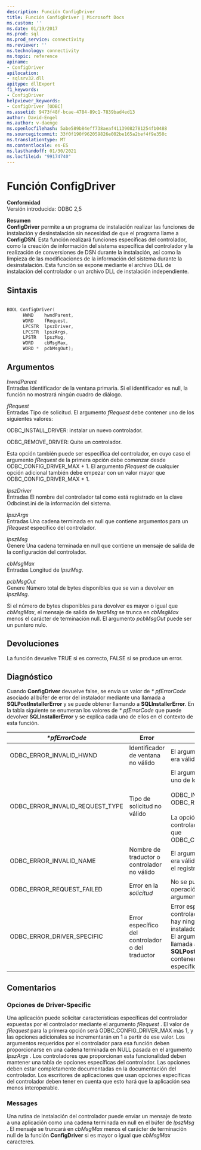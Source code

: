 ```yaml
---
description: Función ConfigDriver
title: Función ConfigDriver | Microsoft Docs
ms.custom: ''
ms.date: 01/19/2017
ms.prod: sql
ms.prod_service: connectivity
ms.reviewer: ''
ms.technology: connectivity
ms.topic: reference
apiname:
- ConfigDriver
apilocation:
- sqlsrv32.dll
apitype: dllExport
f1_keywords:
- ConfigDriver
helpviewer_keywords:
- ConfigDriver [ODBC]
ms.assetid: 9473f48f-bcae-4784-89c1-7839bad4ed13
author: David-Engel
ms.author: v-daenge
ms.openlocfilehash: 5abe589b84eff738aeaf41139082781254fb0488
ms.sourcegitcommit: 33f0f190f962059826e002be165a2bef4f9e350c
ms.translationtype: MT
ms.contentlocale: es-ES
ms.lasthandoff: 01/30/2021
ms.locfileid: "99174740"
---
```

# <a name="configdriver-function"></a>Función ConfigDriver
**Conformidad**  
 Versión introducida: ODBC 2,5  
  
 **Resumen**  
 **ConfigDriver** permite a un programa de instalación realizar las funciones de instalación y desinstalación sin necesidad de que el programa llame a **ConfigDSN**. Esta función realizará funciones específicas del controlador, como la creación de información del sistema específica del controlador y la realización de conversiones de DSN durante la instalación, así como la limpieza de las modificaciones de la información del sistema durante la desinstalación. Esta función se expone mediante el archivo DLL de instalación del controlador o un archivo DLL de instalación independiente.  
  
## <a name="syntax"></a>Sintaxis  
  
```cpp  
  
BOOL ConfigDriver(  
      HWND    hwndParent,  
      WORD    fRequest,  
      LPCSTR  lpszDriver,  
      LPCSTR  lpszArgs,  
      LPSTR   lpszMsg,  
      WORD    cbMsgMax,  
      WORD *  pcbMsgOut);  
```  
  
## <a name="arguments"></a>Argumentos  
 *hwndParent*  
 Entradas Identificador de la ventana primaria. Si el identificador es null, la función no mostrará ningún cuadro de diálogo.  
  
 *fRequest*  
 Entradas Tipo de solicitud. El argumento *fRequest* debe contener uno de los siguientes valores:  
  
 ODBC_INSTALL_DRIVER: instalar un nuevo controlador.  
  
 ODBC_REMOVE_DRIVER: Quite un controlador.  
  
 Esta opción también puede ser específica del controlador, en cuyo caso el argumento *fRequest* de la primera opción debe comenzar desde ODBC_CONFIG_DRIVER_MAX + 1. El argumento *fRequest* de cualquier opción adicional también debe empezar con un valor mayor que ODBC_CONFIG_DRIVER_MAX + 1.  
  
 *lpszDriver*  
 Entradas El nombre del controlador tal como está registrado en la clave Odbcinst.ini de la información del sistema.  
  
 *lpszArgs*  
 Entradas Una cadena terminada en null que contiene argumentos para un *fRequest* específico del controlador.  
  
 *lpszMsg*  
 Genere Una cadena terminada en null que contiene un mensaje de salida de la configuración del controlador.  
  
 *cbMsgMax*  
 Entradas Longitud de *lpszMsg*.  
  
 *pcbMsgOut*  
 Genere Número total de bytes disponibles que se van a devolver en *lpszMsg*.  
  
 Si el número de bytes disponibles para devolver es mayor o igual que *cbMsgMax*, el mensaje de salida de *lpszMsg* se trunca en *cbMsgMax* menos el carácter de terminación null. El argumento *pcbMsgOut* puede ser un puntero nulo.  
  
## <a name="returns"></a>Devoluciones  
 La función devuelve TRUE si es correcto, FALSE si se produce un error.  
  
## <a name="diagnostics"></a>Diagnóstico  
 Cuando **ConfigDriver** devuelve false, se envía un valor de *\* pfErrorCode* asociado al búfer de error del instalador mediante una llamada a **SQLPostInstallerError** y se puede obtener llamando a **SQLInstallerError**. En la tabla siguiente se enumeran los valores de *\* pfErrorCode* que puede devolver **SQLInstallerError** y se explica cada uno de ellos en el contexto de esta función.  
  
|*\*pfErrorCode*|Error|Descripción|  
|---------------------|-----------|-----------------|  
|ODBC_ERROR_INVALID_HWND|Identificador de ventana no válido|El argumento *hwndParent* no era válido.|  
|ODBC_ERROR_INVALID_REQUEST_TYPE|Tipo de solicitud no válido|El argumento *fRequest* no era uno de los siguientes:<br /><br /> ODBC_INSTALL_DRIVER ODBC_REMOVE_DRIVER<br /><br /> La opción específica del controlador era menor o igual que ODBC_CONFIG_DRIVER_MAX.|  
|ODBC_ERROR_INVALID_NAME|Nombre de traductor o controlador no válido|El argumento *lpszDriver* no era válido. No se encontró en el registro.|  
|ODBC_ERROR_REQUEST_FAILED|Error en la *solicitud*|No se pudo realizar la operación solicitada por el argumento *fRequest* .|  
|ODBC_ERROR_DRIVER_SPECIFIC|Error específico del controlador o del traductor|Error específico del controlador para el que no hay ningún error del instalador de ODBC definido. El argumento *SzError* en una llamada a la función **SQLPostInstallerError** debe contener el mensaje de error específico del controlador.|  
  
## <a name="comments"></a>Comentarios  
  
### <a name="driver-specific-options"></a>Opciones de Driver-Specific  
 Una aplicación puede solicitar características específicas del controlador expuestas por el controlador mediante el argumento *fRequest* . El valor de *fRequest* para la primera opción será ODBC_CONFIG_DRIVER_MAX más 1, y las opciones adicionales se incrementarán en 1 a partir de ese valor. Los argumentos requeridos por el controlador para esa función deben proporcionarse en una cadena terminada en NULL pasada en el argumento *lpszArgs* . Los controladores que proporcionan esta funcionalidad deben mantener una tabla de opciones específicas del controlador. Las opciones deben estar completamente documentadas en la documentación del controlador. Los escritores de aplicaciones que usan opciones específicas del controlador deben tener en cuenta que esto hará que la aplicación sea menos interoperable.  
  
### <a name="messages"></a>Messages  
 Una rutina de instalación del controlador puede enviar un mensaje de texto a una aplicación como una cadena terminada en null en el búfer de *lpszMsg* . El mensaje se truncará en *cbMsgMax* menos el carácter de terminación null de la función **ConfigDriver** si es mayor o igual que *cbMsgMax* caracteres.
